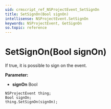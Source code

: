 ```yaml
---
uid: crmscript_ref_NSProjectEvent_SetSignOn
title: SetSignOn(Bool signOn)
intellisense: NSProjectEvent.SetSignOn
keywords: NSProjectEvent, GetSignOn
so.topic: reference
---
```


# SetSignOn(Bool signOn)

If true, it is possible to sign on the event.

**Parameter:** 
 - **signOn** Bool

```crmscript
NSProjectEvent thing;
Bool signOn;
thing.SetSignOn(signOn);
```

